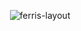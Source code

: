 <div align="center">
  
  ![ferris-layout](https://user-images.githubusercontent.com/27895007/140839057-fe1ffe90-36d2-439e-928b-cee2234b393d.png)

</div>
